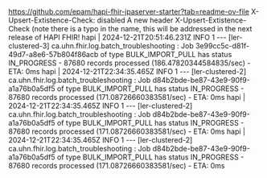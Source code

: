 https://github.com/epam/hapi-fhir-jpaserver-starter?tab=readme-ov-file
X-Upsert-Extistence-Check: disabled
A new header X-Upsert-Extistence-Check (note there is a typo in the name, this will be addressed in the next release of HAPI FHIR! 
hapi  | 2024-12-21T20:51:46.231Z  INFO 1 --- [ler-clustered-3] ca.uhn.fhir.log.batch_troubleshooting    : Job 3e99cc5c-d81f-49d7-a8e6-57b804f86acb of type BULK_IMPORT_PULL has status IN_PROGRESS - 87680 records processed (186.47820344584835/sec) - ETA: 0ms
hapi  | 2024-12-21T22:34:35.465Z  INFO 1 --- [ler-clustered-2] ca.uhn.fhir.log.batch_troubleshooting    : Job d84b2bde-be87-43e9-90f9-a1a76b0a5df5 of type BULK_IMPORT_PULL has status IN_PROGRESS - 87680 records processed (171.08726660383581/sec) - ETA: 0ms
hapi  | 2024-12-21T22:34:35.465Z  INFO 1 --- [ler-clustered-2] ca.uhn.fhir.log.batch_troubleshooting    : Job d84b2bde-be87-43e9-90f9-a1a76b0a5df5 of type BULK_IMPORT_PULL has status IN_PROGRESS - 87680 records processed (171.08726660383581/sec) - ETA: 0ms
hapi  | 2024-12-21T22:34:35.465Z  INFO 1 --- [ler-clustered-2] ca.uhn.fhir.log.batch_troubleshooting    : Job d84b2bde-be87-43e9-90f9-a1a76b0a5df5 of type BULK_IMPORT_PULL has status IN_PROGRESS - 87680 records processed (171.08726660383581/sec) - ETA: 0ms
